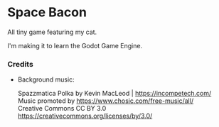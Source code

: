 # Space Bacon

All tiny game featuring my cat.

I'm making it to learn the Godot Game Engine.

### Credits

- Background music:

  Spazzmatica Polka by Kevin MacLeod | https://incompetech.com/  
  Music promoted by https://www.chosic.com/free-music/all/  
  Creative Commons CC BY 3.0  
  https://creativecommons.org/licenses/by/3.0/
